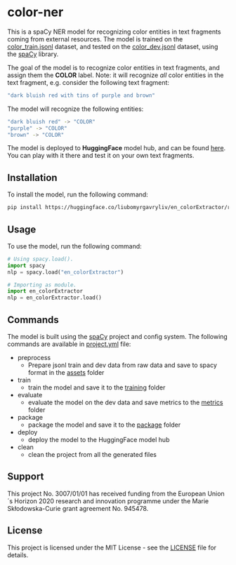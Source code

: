 # color-ner

This is a  spaCy NER model for recognizing color entities in text fragments coming from
external resources. The model is trained on the [color_train.jsonl](assets/color_train.jsonl) 
dataset, and tested on the [color_dev.jsonl](assets/color_dev.jsonl) dataset, using 
the [spaCy](https://spacy.io/) library.

The goal of the model is to recognize color entities in text fragments, and assign them
the **COLOR** label. Note: it will recognize *all* color entities in the text fragment, e.g. 
consider the following text fragment:

```bash
"dark bluish red with tins of purple and brown"
```

The model will recognize the following entities:
```bash
"dark bluish red" -> "COLOR"
"purple" -> "COLOR"
"brown" -> "COLOR"
```

The model is deployed to **HuggingFace** model hub, and can be found [here](https://huggingface.co/liubomyrgavryliv/en_colorExtractor).
You can play with it there and test it on your own text fragments.

## Installation

To install the model, run the following command:
```bash
pip install https://huggingface.co/liubomyrgavryliv/en_colorExtractor/resolve/main/en_colorExtractor-any-py3-none-any.whl
```

## Usage

To use the model, run the following command:
```python
# Using spacy.load().
import spacy
nlp = spacy.load("en_colorExtractor")

# Importing as module.
import en_colorExtractor
nlp = en_colorExtractor.load()
```

## Commands

The model is built using the [spaCy](https://spacy.io/) project and config system.
The following commands are available in [project.yml](project.yml) file:
- preprocess 
  - Prepare jsonl train and dev data from raw data and save to spacy format in the [assets](assets) folder
- train
  - train the model and save it to the [training](training) folder
- evaluate
  - evaluate the model on the dev data and save metrics to the [metrics](metrics) folder
- package
  - package the model and save it to the [package](package) folder
- deploy
  - deploy the model to the HuggingFace model hub
- clean
  - clean the project from all the generated files


## Support

This project No. 3007/01/01 has received funding from the European Union´s Horizon 2020 research and innovation programme under the Marie Skłodowska-Curie grant agreement No. 945478.

## License

This project is licensed under the MIT License - see the [LICENSE](LICENSE) file for details.